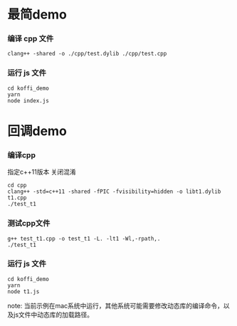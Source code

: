# 最简demo

### 编译 cpp 文件
```
clang++ -shared -o ./cpp/test.dylib ./cpp/test.cpp
```


### 运行 js 文件
```
cd koffi_demo
yarn
node index.js
```

# 回调demo

### 编译cpp
指定c++11版本 关闭混淆
```
cd cpp    
clang++ -std=c++11 -shared -fPIC -fvisibility=hidden -o libt1.dylib t1.cpp
./test_t1 
```

### 测试cpp文件

```
g++ test_t1.cpp -o test_t1 -L. -lt1 -Wl,-rpath,.
./test_t1
```

### 运行 js 文件
```
cd koffi_demo
yarn
node t1.js
```

note: 当前示例在mac系统中运行，其他系统可能需要修改动态库的编译命令，以及js文件中动态库的加载路径。